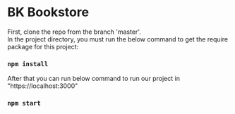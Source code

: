 # BK Bookstore
First, clone the repo from the branch 'master'.<br/>
In the project directory, you must run the below command to get the require package for this project:

### `npm install`

After that you can run below command to run our project in "https://localhost:3000"
### `npm start`


